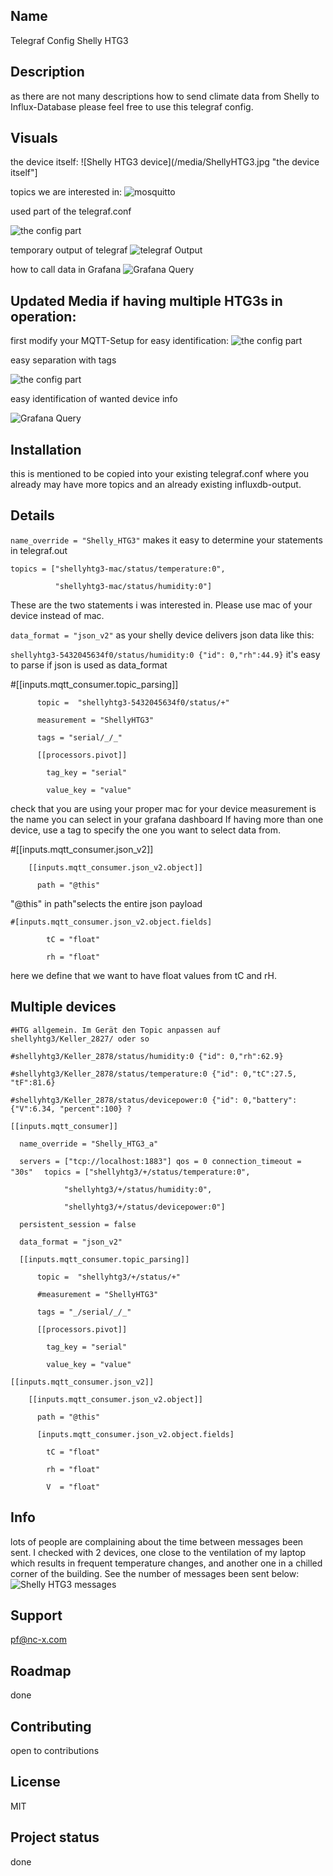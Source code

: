 ## Name
Telegraf Config Shelly HTG3

## Description
as there are not many descriptions how to send climate data from Shelly to Influx-Database please feel free to use this telegraf config.

## Visuals
the device itself:
![Shelly HTG3 device](/media/ShellyHTG3.jpg "the device itself"]

topics we are interested in:
![mosquitto](/media/mosquitto_topic.png "topics we are interested in")

used part of the telegraf.conf

![the config part](/media/telegraf_conf.png "config part" )

temporary output of telegraf
![telegraf Output](/media/telegraf_out.png "output details")

how to call data in Grafana
![Grafana Query](/media/Grafana_Query.png "how to call data" )

## Updated Media if having multiple HTG3s in operation:

first modify your MQTT-Setup for easy identification:
![the config part](/media/HTG3_MQTT_Setup.png "config part" )

easy separation with tags

![the config part](/media/Telegraf_conf_allgemein.png "config part" )

easy identification of wanted device info

![Grafana Query](/media/Grafana_query.png "how to call data" )


## Installation
this is mentioned to be copied into your existing telegraf.conf where you already may have more topics and an already existing influxdb-output.

## Details
`name_override = "Shelly_HTG3"`
makes it easy to determine your statements in telegraf.out

`topics = ["shellyhtg3-mac/status/temperature:0",`

`          "shellyhtg3-mac/status/humidity:0"]`

These are the two statements i was interested in. Please use mac of your device instead of mac.

`data_format = "json_v2"`
as your shelly device delivers json data like this: 

`shellyhtg3-5432045634f0/status/humidity:0 {"id": 0,"rh":44.9}`
it's easy to parse if json is used as data_format


#[[inputs.mqtt_consumer.topic_parsing]]

`      topic =  "shellyhtg3-5432045634f0/status/+"`

`      measurement = "ShellyHTG3"`

`      tags = "serial/_/_"`

`      [[processors.pivot]]`

`        tag_key = "serial"`

`        value_key = "value"`

check that you are using your proper mac for your device
measurement is the name you can select in your grafana dashboard
If having more than one device, use a tag to specify the one you want to select data from.


#[[inputs.mqtt_consumer.json_v2]]

`    [[inputs.mqtt_consumer.json_v2.object]]`

`      path = "@this"`

"@this" in path"selects the entire json payload


`#[inputs.mqtt_consumer.json_v2.object.fields]`

`        tC = "float"`

`        rh = "float"`

here we define that we want to have float values from tC and rH. 

## Multiple devices
`#HTG allgemein. Im Gerät den Topic anpassen auf shellyhtg3/Keller_2827/ oder so`

`#shellyhtg3/Keller_2878/status/humidity:0 {"id": 0,"rh":62.9}`

`#shellyhtg3/Keller_2878/status/temperature:0 {"id": 0,"tC":27.5, "tF":81.6}`

`#shellyhtg3/Keller_2878/status/devicepower:0 {"id": 0,"battery":{"V":6.34, "percent":100} ?`

`[[inputs.mqtt_consumer]]`

`  name_override = "Shelly_HTG3_a"`

`  servers = ["tcp://localhost:1883"]
   qos = 0
   connection_timeout = "30s"`
`  topics = ["shellyhtg3/+/status/temperature:0",`

`            "shellyhtg3/+/status/humidity:0",`

`            "shellyhtg3/+/status/devicepower:0"]`

`  persistent_session = false`

`  data_format = "json_v2"`

`  [[inputs.mqtt_consumer.topic_parsing]]`

`      topic =  "shellyhtg3/+/status/+"`

`      #measurement = "ShellyHTG3"`

`      tags = "_/serial/_/_"`

`      [[processors.pivot]]`

`        tag_key = "serial"`

`        value_key = "value"`

`[[inputs.mqtt_consumer.json_v2]]`

`    [[inputs.mqtt_consumer.json_v2.object]]`

`      path = "@this"`

`      [inputs.mqtt_consumer.json_v2.object.fields]`

`        tC = "float"`

`        rh = "float"`

`        V  = "float"`


## Info
lots of people are complaining about the time between messages been sent. I checked with 2 devices, one close to the ventilation of my laptop which results in frequent temperature changes, and another one in a chilled corner of the building. See the number of messages been sent below:
![Shelly HTG3 messages](/media/Meldezeiten_HTG3.png "depending on themperature change you get more or less messages")

## Support
pf@nc-x.com

## Roadmap
done

## Contributing
open to contributions

## License
MIT

## Project status
done

